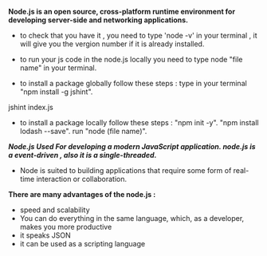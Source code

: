 
**Node.js is an open source, cross-platform runtime environment for developing server-side and networking applications.**

- to check that you have it , you need to type 'node -v' in your terminal , it will give you the vergion number if it is already installed.

- to run your js code in the node.js locally you need to type node "file name" in your terminal.

- to install a package globally follow these steps :
type in your terminal "npm install -g jshint".

jshint index.js

* to install a package locally follow these steps :
"npm init -y".
"npm install lodash --save".
run "node (file name)".

***Node.js Used For developing a modern JavaScript application. node.js is a event-driven , also it is a single-threaded.***

- Node is suited to building applications that require some form of real-time interaction or collaboration.

**There are many advantages of the node.js :** 
- speed and scalability
- You can do everything in the same language, which, as a developer, makes you more productive
- it speaks JSON
- it can be used as a scripting language
